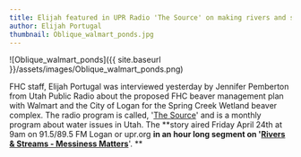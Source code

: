 ```yaml
---
title: Elijah featured in UPR Radio 'The Source' on making rivers and streams messier!
author: Elijah Portugal
thumbnail: Oblique_walmart_ponds.jpg
---
```


![Oblique_walmart_ponds]({{ site.baseurl }}/assets/images/Oblique_walmart_ponds.png)

FHC staff, Elijah Portugal was interviewed yesterday by Jennifer Pemberton from Utah Public Radio about the proposed FHC beaver management plan with Walmart and the City of Logan for the Spring Creek Wetland beaver complex.  The radio program is called, '[The Source](http://upr.org/programs/source)'  and is a monthly program about water issues in Utah. The **story aired Friday April 24th at 9am on 91.5/89.5 FM Logan or upr.org **in an hour long segment on '[Rivers & Streams - Messiness Matters](http://upr.org/post/source-rivers-and-streams-messiness-matters)**'. **

